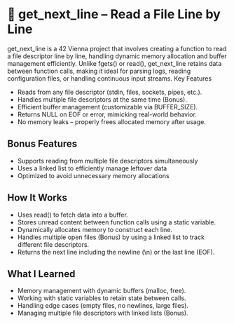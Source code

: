 # 📜 get_next_line – Read a File Line by Line

get_next_line is a 42 Vienna project that involves creating a function to read a file descriptor line by line, handling dynamic memory allocation and buffer management efficiently. Unlike fgets() or read(), get_next_line retains data between function calls, making it ideal for parsing logs, reading configuration files, or handling continuous input streams.
Key Features

* Reads from any file descriptor (stdin, files, sockets, pipes, etc.).
* Handles multiple file descriptors at the same time (Bonus).
* Efficient buffer management (customizable via BUFFER_SIZE).
* Returns NULL on EOF or error, mimicking real-world behavior.
* No memory leaks – properly frees allocated memory after usage.

## Bonus Features

* Supports reading from multiple file descriptors simultaneously
* Uses a linked list to efficiently manage leftover data
* Optimized to avoid unnecessary memory allocations

## How It Works

* Uses read() to fetch data into a buffer.
* Stores unread content between function calls using a static variable.
* Dynamically allocates memory to construct each line.
* Handles multiple open files (Bonus) by using a linked list to track different file descriptors.
* Returns the next line including the newline (\n) or the last line (EOF).

## What I Learned

* Memory management with dynamic buffers (malloc, free).
* Working with static variables to retain state between calls.
* Handling edge cases (empty files, no newlines, large files).
* Managing multiple file descriptors with linked lists (Bonus).
